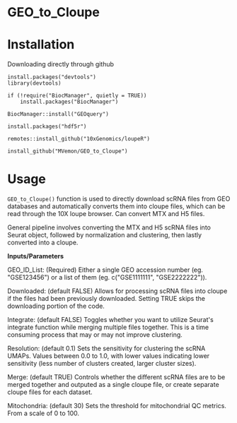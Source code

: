 # GEO_to_Cloupe

# Installation

Downloading directly through github

```
install.packages("devtools")
library(devtools)

if (!require("BiocManager", quietly = TRUE))
    install.packages("BiocManager")

BiocManager::install("GEOquery")

install.packages("hdf5r")

remotes::install_github("10xGenomics/loupeR")

install_github("MVemon/GEO_to_Cloupe")
```



# Usage

`GEO_to_Cloupe()` function is used to directly download scRNA files from GEO databases and automatically converts them into cloupe files, which can be read through the 10X loupe browser. Can convert MTX and H5 files.

General pipeline involves converting the MTX and H5 scRNA files into Seurat object, followed by normalization and clustering, then lastly converted into a cloupe.

**Inputs/Parameters**

GEO_ID_List: (Required) Either a single GEO accession number (eg. "GSE123456") or a list of them (eg. c("GSE1111111", "GSE2222222")).

Downloaded: (default FALSE) Allows for processing scRNA files into cloupe if the files had been previously downloaded. Setting TRUE skips the downloading portion of the code.

Integrate: (default FALSE) Toggles whether you want to utilize Seurat's integrate function while merging multiple files together. This is a time consuming process that may or may not improve clustering.

Resolution: (default 0.1) Sets the sensitivity for clustering the scRNA UMAPs. Values between 0.0 to 1.0, with lower values indicating lower sensitivity (less number of clusters created, larger cluster sizes).

Merge: (default TRUE) Controls whether the different scRNA files are to be merged together and outputed as a single cloupe file, or create separate cloupe files for each dataset.

Mitochondria: (default 30) Sets the threshold for mitochondrial QC metrics. From a scale of 0 to 100.

